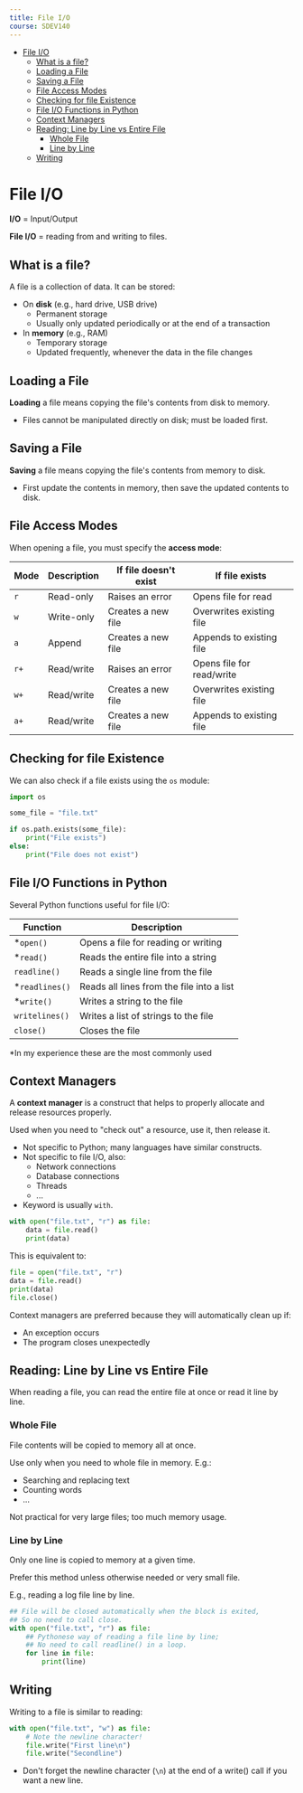 ```yaml
---
title: File I/O
course: SDEV140
---
```


- [File I/O](#file-io)
  - [What is a file?](#what-is-a-file)
  - [Loading a File](#loading-a-file)
  - [Saving a File](#saving-a-file)
  - [File Access Modes](#file-access-modes)
  - [Checking for file Existence](#checking-for-file-existence)
  - [File I/O Functions in Python](#file-io-functions-in-python)
  - [Context Managers](#context-managers)
  - [Reading: Line by Line vs Entire File](#reading-line-by-line-vs-entire-file)
    - [Whole File](#whole-file)
    - [Line by Line](#line-by-line)
  - [Writing](#writing)

# File I/O

**I/O** = Input/Output

**File I/O** = reading from and writing to files.

## What is a file?

A file is a collection of data. It can be stored:

- On **disk** (e.g., hard drive, USB drive)
  - Permanent storage
  - Usually only updated periodically or at the end of a transaction
- In **memory** (e.g., RAM)
  - Temporary storage
  - Updated frequently, whenever the data in the file changes

## Loading a File

**Loading** a file means copying the file's contents from disk to memory.

- Files cannot be manipulated directly on disk; must be loaded first.

## Saving a File

**Saving** a file means copying the file's contents from memory to disk.

- First update the contents in memory, then save the updated contents to disk.

## File Access Modes

When opening a file, you must specify the **access mode**:

| Mode | Description | If file doesn't exist | If file exists            |
| ---- | ----------- | --------------------- | ------------------------- |
| `r`  | Read-only   | Raises an error       | Opens file for read       |
| `w`  | Write-only  | Creates a new file    | Overwrites existing file  |
| `a`  | Append      | Creates a new file    | Appends to existing file  |
| `r+` | Read/write  | Raises an error       | Opens file for read/write |
| `w+` | Read/write  | Creates a new file    | Overwrites existing file  |
| `a+` | Read/write  | Creates a new file    | Appends to existing file  |

## Checking for file Existence

We can also check if a file exists using the `os` module:

```python
import os

some_file = "file.txt"

if os.path.exists(some_file):
    print("File exists")
else:
    print("File does not exist")
```

## File I/O Functions in Python

Several Python functions useful for file I/O:

| Function        | Description                               |
| --------------- | ----------------------------------------- |
| \*`open()`      | Opens a file for reading or writing       |
| \*`read()`      | Reads the entire file into a string       |
| `readline()`    | Reads a single line from the file         |
| \*`readlines()` | Reads all lines from the file into a list |
| \*`write()`     | Writes a string to the file               |
| `writelines()`  | Writes a list of strings to the file      |
| `close()`       | Closes the file                           |

\*In my experience these are the most commonly used

## Context Managers

A **context manager** is a construct that helps to properly allocate and release resources properly.

Used when you need to "check out" a resource, use it, then release it.

- Not specific to Python; many languages have similar constructs.
- Not specific to file I/O, also:
  - Network connections
  - Database connections
  - Threads
  - ...
- Keyword is usually `with`.

```python
with open("file.txt", "r") as file:
    data = file.read()
    print(data)
```

This is equivalent to:

```python
file = open("file.txt", "r")
data = file.read()
print(data)
file.close()
```

Context managers are preferred because they will automatically clean up if:

- An exception occurs
- The program closes unexpectedly

## Reading: Line by Line vs Entire File

When reading a file, you can read the entire file at once or read it line by line.

### Whole File

File contents will be copied to memory all at once.

Use only when you need to whole file in memory. E.g.:

- Searching and replacing text
- Counting words
- ...

Not practical for very large files; too much memory usage.

### Line by Line

Only one line is copied to memory at a given time.

Prefer this method unless otherwise needed or very small file.

E.g., reading a log file line by line.

```python
## File will be closed automatically when the block is exited,
## So no need to call close.
with open("file.txt", "r") as file:
    ## Pythonese way of reading a file line by line;
    ## No need to call readline() in a loop.
    for line in file:
        print(line)
```

## Writing

Writing to a file is similar to reading:

```python
with open("file.txt", "w") as file:
    # Note the newline character!
    file.write("First line\n")
    file.write("Secondline")
```

- Don't forget the newline character (`\n`) at the end of a write() call if you want a new line.
